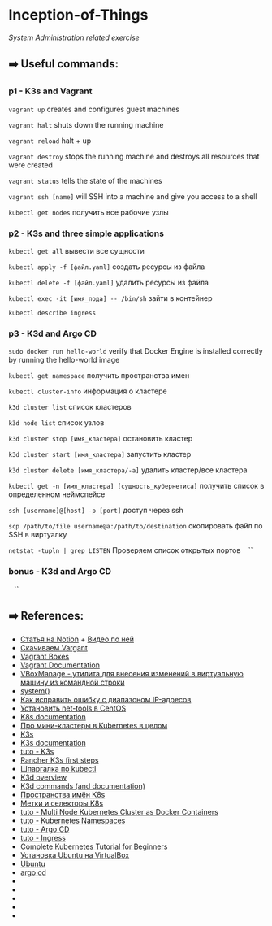 # Inception-of-Things
_System Administration related exercise_
## ➡️ Useful commands:
### p1 - K3s and Vagrant
`vagrant up` creates and configures guest machines

`vagrant halt` shuts down the running machine

`vagrant reload`  halt + up

`vagrant destroy` stops the running machine and destroys all resources that were created

`vagrant status` tells the state of the machines

`vagrant ssh [name]` will SSH into a machine and give you access to a shell

`kubectl get nodes` получить все рабочие узлы

### p2 - K3s and three simple applications
`kubectl get all` вывести все сущности

`kubectl apply -f [файл.yaml]` создать ресурсы из файла

`kubectl delete -f [файл.yaml]` удалить ресурсы из файла

`kubectl exec -it [имя_пода] -- /bin/sh` зайти в контейнер

`kubectl describe ingress`

### p3 - K3d and Argo CD
`sudo docker run hello-world` verify that Docker Engine is installed correctly by running the hello-world image

`kubectl get namespace` получить пространства имен

`kubectl cluster-info` информация о кластере

`k3d cluster list` список кластеров

`k3d node list` список узлов

`k3d cluster stop [имя_кластера]` остановить кластер 

`k3d cluster start [имя_кластера]` запустить кластер

`k3d cluster delete [имя_кластера/-a]` удалить кластер/все кластера

`kubectl get -n [имя_кластера] [сущность_кубернетиса]` получить список в определенном неймспейсе

`ssh [username]@[host] -p [port]` доступ через ssh

`scp /path/to/file username@a:/path/to/destination` скопировать файл по SSH в виртуалку

`netstat -tupln | grep LISTEN` Проверяем список открытых портов
``
``
``



### bonus - K3d and Argo CD
``
``
``

## ➡️ References:

- [Cтатья на Notion](https://zigzag-talon-29c.notion.site/Vagrant-a569198bd62e462daa9fd1dc09db0d97) + [Видео по ней](https://www.youtube.com/watch?v=0HVukklzCQg)
- [Скачиваем Vargant](https://www.vagrantup.com/downloads)
- [Vagrant Boxes](https://app.vagrantup.com/boxes/search)
- [Vagrant Documentation](https://www.vagrantup.com/docs)
- [VBoxManage - утилита для внесения изменений в виртуальную машину из командной строки](https://docs.oracle.com/en/virtualization/virtualbox/6.0/user/vboxmanage-modifyvm.html)
- [system()](https://ruby-doc.org/core-2.2.2/Kernel.html#method-i-system)
- [Как исправить ошибку с диапазоном IP-адресов](https://www.virtualbox.org/manual/ch06.html#network_hostonly)
- [Установить net-tools в CentOS](https://www.itzgeek.com/how-tos/linux/centos-how-tos/ifconfig-command-not-found-on-centos-8-rhel-8-quick-fix.html)
- [K8s documentation](https://kubernetes.io/ru/docs/home/)
- [Про мини-кластеры в Kubernetes в целом](https://habr.com/ru/company/flant/blog/572188/)
- [K3s](https://k3s.io/)
- [K3s documentation](https://rancher.com/docs/k3s/latest/en/)
- [tuto - K3s](https://www.youtube.com/watch?v=1hwGdey7iUU)
- [Rancher K3s first steps](https://gitlab.com/cloud-versity/rancher-k3s-first-steps)
- [Шпаргалка по kubectl](https://kubernetes.io/ru/docs/reference/kubectl/cheatsheet/)
- [K3d overview](https://k3d.io/v5.4.2/)
- [K3d commands (and documentation)](https://k3d.io/v5.0.0/usage/commands/k3d/)
- [Пространства имён K8s](https://kubernetes.io/ru/docs/concepts/overview/working-with-objects/namespaces/)
- [Метки и селекторы K8s](https://kubernetes.io/ru/docs/concepts/overview/working-with-objects/labels/)
- [tuto -  Multi Node Kubernetes Cluster as Docker Containers](https://www.youtube.com/watch?v=Zq20HguI_SA)
- [tuto - Kubernetes Namespaces](https://www.youtube.com/watch?v=K3jNo4z5Jx8)
- [tuto - Argo CD](https://www.youtube.com/watch?v=MeU5_k9ssrs)
- [tuto - Ingress](https://www.youtube.com/watch?v=80Ew_fsV4rM)
- [Complete Kubernetes Tutorial for Beginners](https://www.youtube.com/playlist?list=PLy7NrYWoggjziYQIDorlXjTvvwweTYoNC)
- [Установка Ubuntu на VirtualBox](https://www.youtube.com/watch?v=j1FAZ0bUEvs)
- [Ubuntu](https://ubuntu.com/download/desktop/thank-you?version=22.04&architecture=amd64)
- [argo cd](https://argo-cd.readthedocs.io/en/stable/getting_started/)
- []()
- []()
- []()
- []()
- []()

